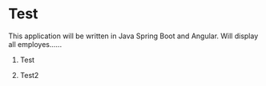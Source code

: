 # Test

This application will be written in Java Spring Boot and Angular. 
Will display all employes......
1. Test


2. Test2